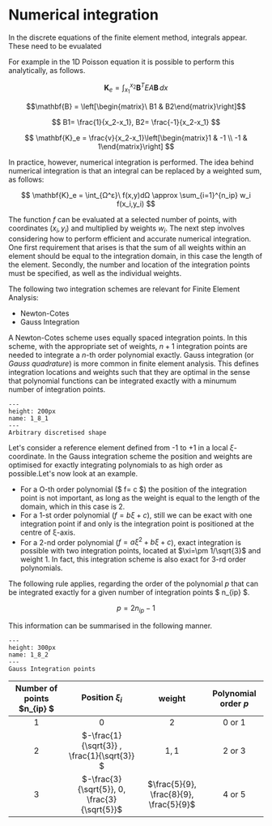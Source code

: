 # Numerical integration

In the discrete equations of the finite element method, integrals appear. These need to be evualated 


For example in the 1D Poisson equation it is possible to perform this analytically, as follows.

$$ \mathbf{K}_e = \int_{x_1}^{x_2} \mathbf{B}^T EA \mathbf{B} \,dx $$

$$\mathbf{B} = \left[\begin{matrix}\ B1 & B2\end{matrix}\right]$$

$$ Β1= \frac{1}{x_2-x_1}, Β2= \frac{-1}{x_2-x_1} $$


$$ \mathbf{K}_e = \frac{v}{x_2-x_1}\left[\begin{matrix}1 & -1 \\ -1 & 1\end{matrix}\right] $$


In practice, however, numerical integration is performed. The idea behind numerical integration is that an integral can be replaced by a weighted sum, as follows:


$$ \mathbf{K}_e = \int_{Ω^ε}\ f(x,y)dΩ   \approx  \sum_{i=1}^{n_ip} w_i f(x_i,y_i) $$

The function $f$ can be evaluated at a selected number of points, with coordinates $(x_i, y_i)$ and multiplied by weights $w_i$. 
The next step involves considering how to perform efficient and accurate numerical integration.  One first requirement that arises is that the sum of all weights within an element should be equal to the integration domain, in this case the length of the element.  Secondly, the number and location of the integration points must be specified, as well as the individual weights. 


The following two integration schemes are relevant for Finite Element Analysis: 
- Newton-Cotes
- Gauss Integration

A Newton-Cotes scheme uses equally spaced integration points. In this scheme, with the appropriate set of weights, $n+1$ integration points are needed to integrate a $n$-th order polynomial exactly. Gauss integration (or *Gauss quadrature*) is more common in finite element analysis. This defines integration locations and weights such that they are optimal in the sense that polynomial functions can be integrated exactly with a minumum number of integration points. 

```{figure} ../.././images/Chapter1/1_8_1.png
---
height: 200px
name: 1_8_1
---
Arbitrary discretised shape
``` 


Let's consider a reference element defined from -1 to +1 in a local $\xi$-coordinate. In the Gauss integration scheme the position and weights are optimised for exactly integrating polynomials to as high order as possible.Let's now look at an example. 

- For a O-th order polynomial ($ f= c $) the position of the integration point is not important, as long as the weight is equal to the length of the domain, which in this case is 2.
-  For a 1-st order polynomial ($f= b ξ  +  c$), still we can be exact with one integration point if and only is the integration point is positioned at the centre of ξ-axis.
- For a 2-nd order polynomial  ($f= aξ^2 + b ξ  +  c$), exact integration is possible with two integration points, located at $\xi=\pm 1/\sqrt{3}$ and weight 1. In fact, this integration scheme is also exact for 3-rd order polynomials.

The following rule applies, regarding the order of the polynomial $p$
that can be integrated exactly for a given number of integration points  $ n_{ip} $.

$$ p= 2 n_{ip} -1 $$ 

This information can be summarised in the following manner. 


```{figure} ../.././images/Chapter1/1_8_2.png
---
height: 300px
name: 1_8_2
---
Gauss Integration points
``` 

| Number of points $n_{ip} $| Position $ξ_i$ | weight | Polynomial order $p$|
| :---: | :---: | :---: | :---: |
| $1$ | $0$ | $2$ | $0$ or $1$ |
| $2$ |   $-\frac{1}{\sqrt{3}} ,  \frac{1}{\sqrt{3}} $ |  $1, 1$ | $2$ or $3$ |
| $3$ | $-\frac{3}{\sqrt{5}}, 0, \frac{3}{\sqrt{5}}$ |  $\frac{5}{9}, \frac{8}{9}, \frac{5}{9}$ | $4$ or $5$ |



